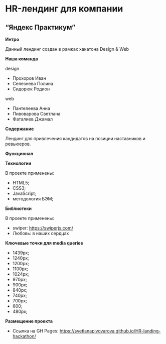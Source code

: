 # HR-лендинг для компании
“Яндекс Практикум”
------

**Интро**

Данный лендинг создан в рамках хакатона Design & Web

**Наша команда**

design  
* Прохоров Иван
* Селезнева Полина
* Сидорюк Родион

web
* Пантелеева Анна
* Пивоварова Светлана
* Фаталиев Джамал

**Содержание**

Лендинг для привлечения кандидатов на позиции наставников и ревьюеров.

**Функционал**


**Технологии**

В проекте применены:
* HTML5;
* CSS3;
* JavaScript;
* методология БЭМ;

**Библиотеки**

В проекте применены:
* swiper: https://swiperjs.com/
* Любовь: в наших сердцах

**Ключевые точки для media queries**
* 1439px;
* 1240px;
* 1200px;
* 1100px;
* 1024px;
* 970px;
* 900px;
* 840px;
* 740px;
* 700px;
* 600;
* 480px;

**Размещение проекта**
* Ссылка на GH Pages: https://svetlanapivovarova.github.io/HR-landing-hackathon/
